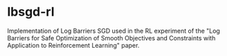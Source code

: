 # lbsgd-rl
Implementation of Log Barriers SGD used in the RL experiment of the "Log Barriers for Safe Optimization of Smooth Objectives and Constraints with Application to Reinforcement Learning" paper.
